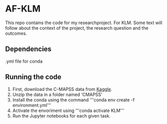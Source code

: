 # AF-KLM
This repo contains the code for my researchproject. For KLM.
Some text will follow about the context of the project, the research question and the outcomes.

## Dependencies
.yml file for conda

## Running the code
1. First, download the C-MAPSS data from [Kaggle](https://www.kaggle.com/datasets/behrad3d/nasa-cmaps).
2. Unzip the data in a folder named 'CMAPSS'
3. Install the conda using the command '''conda env create -f environment.yml'''
4. Activate the envoriment using '''conda activate KLM'''
5. Run the Jupyter notebooks for each given task.